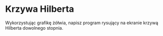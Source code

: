 # Krzywa Hilberta

Wykorzystując grafikę żółwia, napisz program rysujący na ekranie krzywą Hilberta dowolnego stopnia. 